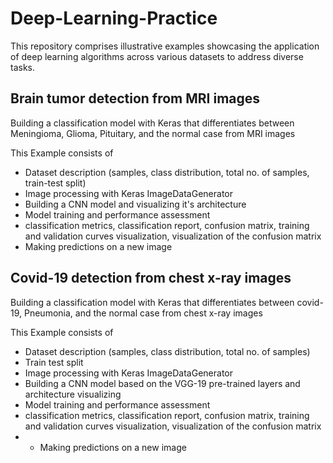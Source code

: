 # Deep-Learning-Practice
This repository comprises illustrative examples showcasing the application of deep learning algorithms across various datasets to address diverse tasks.

## Brain tumor detection from MRI images 

Building a classification model with Keras that differentiates between Meningioma, Glioma, Pituitary, and the normal case from MRI images

This Example consists of 

- Dataset description (samples, class distribution, total no. of samples, train-test split)
- Image processing with Keras ImageDataGenerator
- Building a CNN model and visualizing it's architecture
- Model training and performance assessment
- classification metrics, classification report, confusion matrix, training and validation curves visualization, visualization of the confusion matrix
- Making predictions on a new image 

## Covid-19 detection from chest x-ray images

Building a classification model with Keras that differentiates between covid-19, Pneumonia, and the normal case from chest x-ray images

This Example consists of 

- Dataset description (samples, class distribution, total no. of samples)
- Train test split
- Image processing with Keras ImageDataGenerator
- Building a CNN model based on the VGG-19 pre-trained layers and architecture visualizing 
- Model training and performance assessment
- classification metrics, classification report, confusion matrix, training and validation curves visualization, visualization of the confusion matrix
- - Making predictions on a new image
